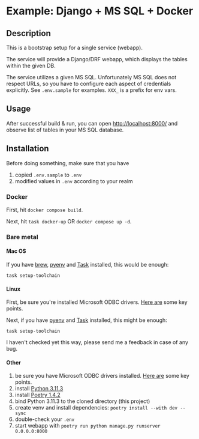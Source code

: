 # Example: Django + MS SQL + Docker

## Description

This is a bootstrap setup for a single service (webapp).

The service will provide a Django/DRF webapp, which displays the tables within the given DB.

The service utilizes a given MS SQL.
Unfortunately MS SQL does not respect URLs, so you have to configure each aspect
of credentials explicitly. See `.env.sample` for examples. `XXX_` is a prefix for env vars.

## Usage

After successful build & run,
you can open [http://localhost:8000/](http://localhost:8000/)
and observe list of tables in your MS SQL database.

## Installation

Before doing something, make sure that you have

1. copied `.env.sample` to `.env`
2. modified values in `.env` according to your realm

### Docker

First, hit `docker compose build`.

Next, hit `task docker-up` OR `docker compose up -d`.

### Bare metal

#### Mac OS

If you have [brew](https://brew.sh/), [pyenv](https://github.com/pyenv/pyenv) and [Task](https://taskfile.dev/) installed, this would be enough:

`task setup-toolchain`

#### Linux

First, be sure you're installed Microsoft ODBC drivers. [Here are](https://github.com/mkleehammer/pyodbc/wiki/Install) some key points.

Next, if you have [pyenv](https://github.com/pyenv/pyenv) and [Task](https://taskfile.dev/) installed, this might be enough:

`task setup-toolchain`

I haven't checked yet this way, please send me a feedback in case of any bug.

#### Other

1. be sure you have Microsoft ODBC drivers installed. [Here are](https://github.com/mkleehammer/pyodbc/wiki/Install) some key points.
2. install [Python 3.11.3](https://www.python.org/downloads/release/python-3113/)
3. install [Poetry 1.4.2](https://python-poetry.org/docs/#installation)
4. bind Python 3.11.3 to the cloned directory (this project)
5. create venv and install dependencies: `poetry install --with dev --sync`
6. double-check your `.env`
7. start webapp with `poetry run python manage.py runserver 0.0.0.0:8000`
